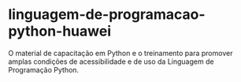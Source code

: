 # linguagem-de-programacao-python-huawei
O material de capacitação em Python e o treinamento para promover amplas condições de acessibilidade e de uso da Linguagem de Programação Python.
